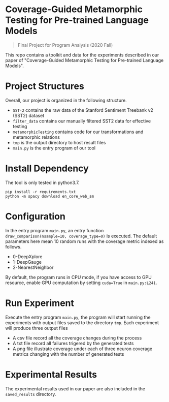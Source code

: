 # Coverage-Guided Metamorphic Testing for Pre-trained Language Models

> Final Project for Program Analysis (2020 Fall)

This repo contains a toolkit and data for the experiments described in our paper of "Coverage-Guided Metamorphic Testing for Pre-trained Language Models".

# Project Structures

Overall, our project is organized in the following structure.

- `SST-2` contains the raw data of the Stanford Sentiment Treebank v2 (SST2) dataset
- `filter_data` contains our manually filtered SST2 data for effective testing
- `metamorphicTesting` contains code for our transformations and metamorphic relations
- `tmp` is the output directory to host result files
- `main.py` is the entry program of our tool


# Install Dependency 

The tool is only tested in python3.7.

```
pip install -r requirements.txt
python -m spacy download en_core_web_sm
```

# Configuration

In the entry program `main.py`, an entry function `draw_comparison(nsample=10, coverage_type=0)` is executed.
The default parameters here mean 10 random runs with the coverage metric indexed as follows.
- 0-DeepXplore
- 1-DeepGauge
- 2-NearestNeighbor

By default, the program runs in CPU mode, if you have access to GPU resource, enable GPU computation by setting `cuda=True` in `main.py:L241`.

# Run Experiment

Execute the entry program `main.py`, the program will start running the experiments with output files saved to the directory `tmp`.
Each experiment will produce three output files
- A csv file record all the coverage changes during the process
- A txt file record all failures trigered by the generated tests
- A png file illustrate coverage under each of three neuron coverage metrics changing with the number of generated tests

# Experimental Results

The experimental results used in our paper are also included in the `saved_results` directory.